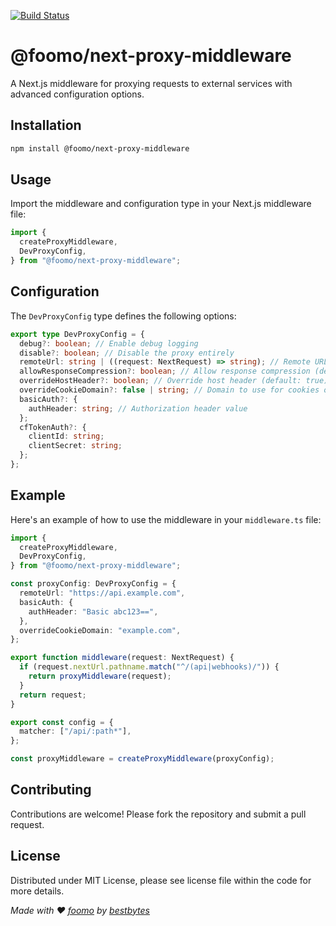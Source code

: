 [![Build Status](https://github.com/foomo/next-proxy-middleware/actions/workflows/test.yml/badge.svg?branch=main&event=push)](https://github.com/foomo/next-proxy-middleware/actions/workflows/test.yml)

# @foomo/next-proxy-middleware

A Next.js middleware for proxying requests to external services with advanced configuration options.

## Installation

```bash
npm install @foomo/next-proxy-middleware
```

## Usage

Import the middleware and configuration type in your Next.js middleware file:

```typescript
import {
  createProxyMiddleware,
  DevProxyConfig,
} from "@foomo/next-proxy-middleware";
```

## Configuration

The `DevProxyConfig` type defines the following options:

```typescript
export type DevProxyConfig = {
  debug?: boolean; // Enable debug logging
  disable?: boolean; // Disable the proxy entirely
  remoteUrl: string | ((request: NextRequest) => string); // Remote URL or function to generate it
  allowResponseCompression?: boolean; // Allow response compression (default: false)
  overrideHostHeader?: boolean; // Override host header (default: true)
  overrideCookieDomain?: false | string; // Domain to use for cookies or false to disable
  basicAuth?: {
    authHeader: string; // Authorization header value
  };
  cfTokenAuth?: {
    clientId: string;
    clientSecret: string;
  };
};
```

## Example

Here's an example of how to use the middleware in your `middleware.ts` file:

```typescript
import {
  createProxyMiddleware,
  DevProxyConfig,
} from "@foomo/next-proxy-middleware";

const proxyConfig: DevProxyConfig = {
  remoteUrl: "https://api.example.com",
  basicAuth: {
    authHeader: "Basic abc123==",
  },
  overrideCookieDomain: "example.com",
};

export function middleware(request: NextRequest) {
  if (request.nextUrl.pathname.match("^/(api|webhooks)/")) {
    return proxyMiddleware(request);
  }
  return request;
}

export const config = {
  matcher: ["/api/:path*"],
};

const proxyMiddleware = createProxyMiddleware(proxyConfig);
```

## Contributing

Contributions are welcome! Please fork the repository and submit a pull request.

## License

Distributed under MIT License, please see license file within the code for more details.

_Made with ♥ [foomo](https://www.foomo.org) by [bestbytes](https://www.bestbytes.com)_
